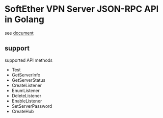 # SoftEther VPN Server JSON-RPC API in Golang

see [document](https://github.com/SoftEtherVPN/SoftEtherVPN/tree/master/developer_tools/vpnserver-jsonrpc-clients/)

## support
supported API methods
- Test
- GetServerInfo
- GetServerStatus
- CreateListener
- EnumListener
- DeleteListener
- EnableListener
- SetServerPassword
- CreateHub